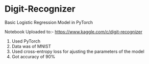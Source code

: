 # Digit-Recognizer
Basic Logistic Regression Model in PyTorch

Notebook Uploaded to:- https://www.kaggle.com/c/digit-recognizer

1. Used PyTorch
2. Data was of MNIST
3. Used cross-entropy loss for ajusting the parameters of the model
4. Got accuracy of 90% 
